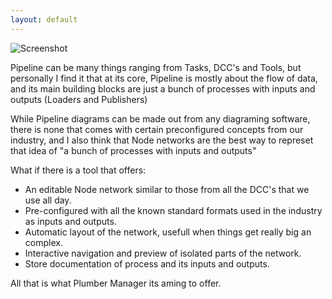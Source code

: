 ```yaml
---
layout: default
---
```


![Screenshot](https://raw.githubusercontent.com/hasielhassan/PlumberManager/master/screenshot.png)

Pipeline can be many things ranging from Tasks, DCC's and Tools, but personally I find it that at its core, Pipeline is mostly about the flow of data, and its main building blocks are just a bunch of processes with inputs and outputs (Loaders and Publishers)

While Pipeline diagrams can be made out from any diagraming software, there is none that comes with certain preconfigured concepts from our industry, and I also think that Node networks are the best way to represet that idea of "a bunch of processes with inputs and outputs"

What if there is a tool that offers:
- An editable Node network similar to those from all the DCC's that we use all  day.
- Pre-configured with all the known standard formats used in the industry as inputs and outputs.
- Automatic layout of the network, usefull when things get really big an complex.
- Interactive navigation and preview of isolated parts of the network.
- Store documentation of process and its inputs and outputs.

All that is what Plumber Manager its aming to offer.